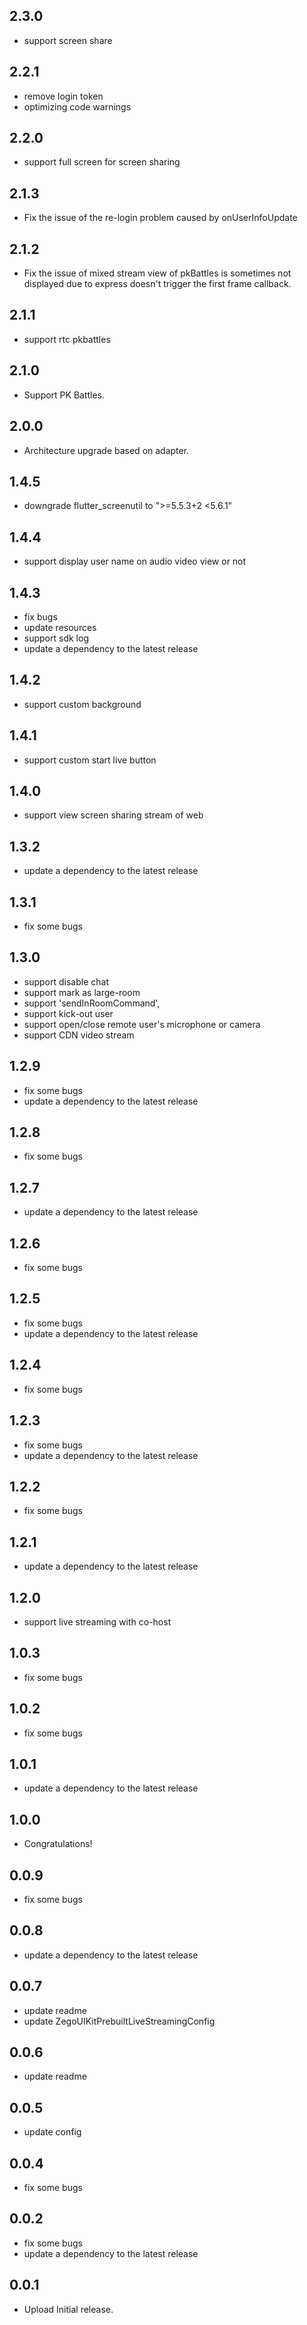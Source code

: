 ## 2.3.0

- support screen share

## 2.2.1
- remove login token
- optimizing code warnings

## 2.2.0

- support full screen for screen sharing

## 2.1.3

 - Fix the issue of the re-login problem caused by onUserInfoUpdate

## 2.1.2

 - Fix the issue of mixed stream view of pkBattles is sometimes not displayed due to express doesn't trigger the first frame callback.

## 2.1.1

 - support rtc pkbattles

## 2.1.0

 - Support PK Battles.

## 2.0.0

 - Architecture upgrade based on adapter.

## 1.4.5

* downgrade flutter_screenutil to ">=5.5.3+2 <5.6.1"

## 1.4.4

* support display user name on audio video view or not

## 1.4.3

* fix bugs
* update resources
* support sdk log
* update a dependency to the latest release

## 1.4.2

* support custom background

## 1.4.1

* support custom start live button

## 1.4.0

* support view screen sharing stream of web

## 1.3.2

* update a dependency to the latest release

## 1.3.1

* fix some bugs

## 1.3.0

* support disable chat
* support mark as large-room
* support 'sendInRoomCommand',
* support kick-out user
* support open/close remote user's microphone or camera
* support CDN video stream

## 1.2.9

* fix some bugs
* update a dependency to the latest release

## 1.2.8

* fix some bugs

## 1.2.7

* update a dependency to the latest release

## 1.2.6

* fix some bugs

## 1.2.5

* fix some bugs
* update a dependency to the latest release

## 1.2.4

* fix some bugs

## 1.2.3

* fix some bugs
* update a dependency to the latest release

## 1.2.2

* fix some bugs

## 1.2.1

* update a dependency to the latest release

## 1.2.0

* support live streaming with co-host

## 1.0.3

* fix some bugs

## 1.0.2

* fix some bugs

## 1.0.1

* update a dependency to the latest release

## 1.0.0

* Congratulations!

## 0.0.9

* fix some bugs

## 0.0.8

* update a dependency to the latest release

## 0.0.7

* update readme
* update ZegoUIKitPrebuiltLiveStreamingConfig

## 0.0.6

* update readme

## 0.0.5

* update config

## 0.0.4

* fix some bugs

## 0.0.2

* fix some bugs
* update a dependency to the latest release

## 0.0.1

* Upload Initial release.
